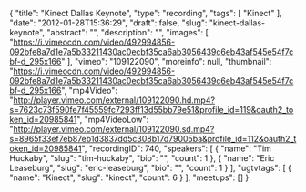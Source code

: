 {
  "title": "Kinect Dallas Keynote",
  "type": "recording",
  "tags": [
    "Kinect"
  ],
  "date": "2012-01-28T15:36:29",
  "draft": false,
  "slug": "kinect-dallas-keynote",
  "abstract": "",
  "description": "",
  "images": [
    "https://i.vimeocdn.com/video/492994856-092bfe8a7d1e7a5b33211430ac0ecbf35ca6ab3056439c6eb43af545e54f7cbf-d_295x166"
  ],
  "vimeo": "109122090",
  "moreinfo": null,
  "thumbnail": "https://i.vimeocdn.com/video/492994856-092bfe8a7d1e7a5b33211430ac0ecbf35ca6ab3056439c6eb43af545e54f7cbf-d_295x166",
  "mp4Video": "http://player.vimeo.com/external/109122090.hd.mp4?s=7623c73f590fe7f45559fc7293ff13d55bb79e51&profile_id=119&oauth2_token_id=20985841",
  "mp4VideoLow": "http://player.vimeo.com/external/109122090.sd.mp4?s=8965f33ef7eb87eb1d3837dd5c308b17d79005ba&profile_id=112&oauth2_token_id=20985841",
  "recordingID": 740,
  "speakers": [
    {
      "name": "Tim Huckaby",
      "slug": "tim-huckaby",
      "bio": "",
      "count": 1
    },
    {
      "name": "Eric Leaseburg",
      "slug": "eric-leaseburg",
      "bio": "",
      "count": 1
    }
  ],
  "ugtvtags": [
    {
      "name": "Kinect",
      "slug": "kinect",
      "count": 6
    }
  ],
  "meetups": []
}